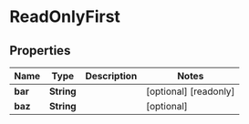 

# ReadOnlyFirst

## Properties

Name | Type | Description | Notes
------------ | ------------- | ------------- | -------------
**bar** | **String** |  |  [optional] [readonly]
**baz** | **String** |  |  [optional]



